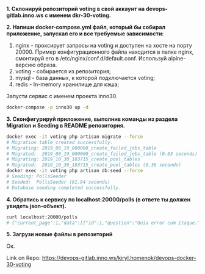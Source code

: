 **1. Склонируй репозиторий voting в свой аккаунт на devops-gitlab.inno.ws с именем dkr-30-voting.**



**2. Напиши docker-compose.yml файл, который бы собирал приложение, запускал его и все требуемые зависимости:**
1. nginx - проксирует запросы на voting и доступен на хосте на порту 20000. Пример конфигурационного файла находится в папке nginx, смонтируй его в /etc/nginx/conf.d/default.conf. Используй alpine-версию образа.
2. voting - собирается из репозитория;
3. mysql - база данных, к которой подключается voting;
4. redis - In-memory хранилище для кэша;

Запусти сервис с именем проекта inno30.

```bash
docker-compose -p inno30 up -d
```

**3. Сконфигурируй приложение, выполнив команды из раздела Migration и Seeding в README репозитория.**

```bash
docker exec -it voting php artisan migrate --force
# Migration table created successfully.
# Migrating: 2019_08_19_000000_create_failed_jobs_table
# Migrated:  2019_08_19_000000_create_failed_jobs_table (0.03 seconds)
# Migrating: 2019_10_30_103715_create_pool_tables
# Migrated:  2019_10_30_103715_create_pool_tables (0.36 seconds)
docker exec -it voting php artisan db:seed --force
# Seeding: PollsSeeder
# Seeded:  PollsSeeder (91.94 seconds)
# Database seeding completed successfully.
```

**4. Обратись к сервису по localhost:20000/polls (в ответе ты должен увидеть json-объект).**

```bash
curl localhost:20000/polls
# {"current_page":1,"data":[{"id":1,"question":"Quia error cum itaque.","created_at":"2023-08-24 12:31:58","updated_at":"2023-08-24 12:31:58"},{"id":2,"question":"Error iure possimus facere.","created_at":"2023-08-24 12:31:58","updated_at":"2023-08-24 12:31:58"},{"id":3,"question":"Quisquam repellat sapiente et saepe maxime.","created_at":"2023-08-24 12:31:58","updated_at":"2023-08-24 12:31:58"},{"id":4,"question":"Eum totam sit deleniti.","created_at":"2023-08-24 12:31:58","updated_at":"2023-08-24 12:31:58"},{"id":5,"question":"Sunt ea similique voluptates architecto.","created_at":"2023-08-24 12:31:58","updated_at":"2023-08-24 12:31:58"},{"id":6,"question":"Omnis commodi tenetur voluptatem.","created_at":"2023-08-24 12:31:58","updated_at":"2023-08-24 12:31:58"},{"id":7,"question":"Excepturi quaerat sunt itaque aliquid omnis.","created_at":"2023-08-24 12:31:58","updated_at":"2023-08-24 12:31:58"},{"id":8,"question":"Assumenda rerum et accusamus est.","created_at":"2023-08-24 12:31:58","updated_at":"2023-08-24 12:31:58"},{"id":9,"question":"Illum quia veniam repudiandae.","created_at":"2023-08-24 12:31:58","updated_at":"2023-08-24 12:31:58"},{"id":10,"question":"Soluta molestiae quas voluptas aut iusto sunt laudantium.","created_at":"2023-08-24 12:31:58","updated_at":"2023-08-24 12:31:58"},{"id":11,"question":"Laboriosam laborum laudantium et et eos.","created_at":"2023-08-24 12:31:58","updated_at":"2023-08-24 12:31:58"},{"id":12,"question":"Sed similique eos voluptatum.","created_at":"2023-08-24 12:31:58","updated_at":"2023-08-24 12:31:58"},{"id":13,"question":"Ipsam doloribus eum voluptas velit et.","created_at":"2023-08-24 12:31:58","updated_at":"2023-08-24 12:31:58"},{"id":14,"question":"Ut quidem quia aut in.","created_at":"2023-08-24 12:31:58","updated_at":"2023-08-24 12:31:58"},{"id":15,"question":"Laudantium quas alias tempore sed.","created_at":"2023-08-24 12:31:58","updated_at":"2023-08-24 12:31:58"}],"first_page_url":"http:\/\/localhost:20000\/polls?page=1","from":1,"last_page":7,"last_page_url":"http:\/\/localhost:20000\/polls?page=7","next_page_url":"http:\/\/localhost:20000\/polls?page=2","path":"http:\/\/localhost:20000\/polls","per_page":15,"prev_page_url":null,"to":15,"total":100}
```

**5. Загрузи новые файлы в репозиторий**

Ок.

Link on Repo: https://devops-gitlab.inno.ws/kiryl.homenok/devops-docker-30-voting
